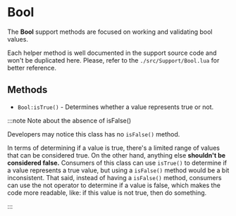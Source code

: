 # Bool

The **Bool** support methods are focused on working and validating bool 
values.

Each helper method is well documented in the support source code and won't
be duplicated here. Please, refer to the `./src/Support/Bool.lua` for better
reference.

## Methods

* `Bool:isTrue()` - Determines whether a value represents true or not.

:::note Note about the absence of isFalse()

Developers may notice this class has no `isFalse()` method.

In terms of determining if a value is true, there's a limited
range of values that can be considered true. On the other hand,
anything else **shouldn't be considered false.** Consumers of this
class can use `isTrue()` to determine if a value represents a true
value, but using a `isFalse()` method would be a bit inconsistent.
That said, instead of having a `isFalse()` method, consumers can
use the not operator to determine if a value is false, which
makes the code more readable, like: if this value is not true,
then do something.

:::